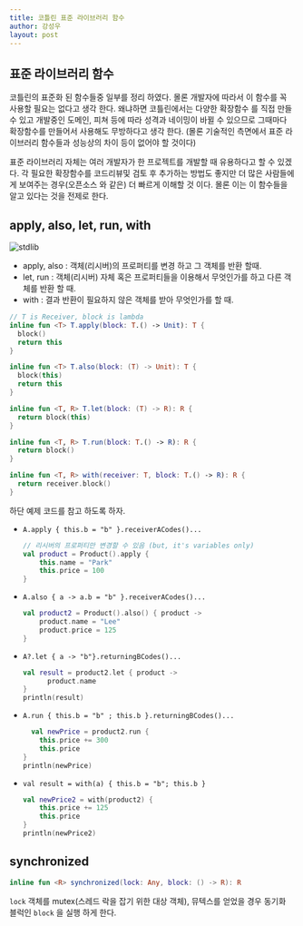 ```yaml
---
title: 코틀린 표준 라이브러리 함수
author: 강성우
layout: post
---
```

## 표준 라이브러리 함수 

코틀린의 표준화 된 함수들중 일부를 정리 하였다. 몰론 개발자에 따라서 이 함수를 꼭 사용할 필요는 없다고 생각 한다. 왜냐하면 코틀린에서는 다양한 확장함수 를 직접 만들 수 있고 개발중인 도메인, 피쳐 등에 따라 성격과 네이밍이 바뀔 수 있으므로 그때마다 확장함수를 만들어서 사용해도 무방하다고 생각 한다. (몰론 기술적인 측면에서 표준 라이브러리 함수들과 성능상의 차이 등이 없어야 할 것이다)

표준 라이브러리 자체는 여러 개발자가 한 프로젝트를 개발할 때 유용하다고 할 수 있겠다. 각 필요한 확장함수를 코드리뷰및 검토 후 추가하는 방법도 좋지만 더 많은 사람들에게 보여주는 경우(오픈소스 와 같은) 더 빠르게 이해할 것 이다. 몰론 이는 이 함수들을 알고 있다는 것을 전제로 한다. 

## apply, also, let, run, with

![stdlib](https://github.com/ksu3101/TIL/blob/master/kotlin/kotlin_stdlib1.png)

- apply, also : 객체(리시버)의 프로퍼티를 변경 하고 그 객체를 반환 할때.
- let, run : 객체(리시버) 자체 혹은 프로퍼티들을 이용해서 무엇인가를 하고 다른 객체를 반환 할 때.
- with : 결과 반환이 필요하지 않은 객체를 받아 무엇인가를 할 때.

```kotlin
// T is Receiver, block is lambda
inline fun <T> T.apply(block: T.() -> Unit): T { 
  block()
  return this 
}

inline fun <T> T.also(block: (T) -> Unit): T { 
  block(this)
  return this 
}

inline fun <T, R> T.let(block: (T) -> R): R { 
  return block(this) 
}

inline fun <T, R> T.run(block: T.() -> R): R { 
  return block() 
}

inline fun <T, R> with(receiver: T, block: T.() -> R): R { 
  return receiver.block() 
}
```
  
하단 예제 코드를 참고 하도록 하자. 
- `A.apply { this.b = "b" }.receiverACodes()...`
    ```kotlin    
    // 리시버의 프로퍼티만 변경할 수 있음 (but, it's variables only)
    val product = Product().apply {
        this.name = "Park"
        this.price = 100        
    }
    ```

- `A.also { a -> a.b = "b" }.receiverACodes()...`
    ```kotlin
    val product2 = Product().also() { product -> 
        product.name = "Lee"
        product.price = 125
    }
    ```

- `A?.let { a -> "b"}.returningBCodes()... `
    ```kotlin
    val result = product2.let { product ->
          product.name
    }
    println(result)
    ```

- `A.run { this.b = "b" ; this.b }.returningBCodes()...`
    ```kotlin
      val newPrice = product2.run { 
        this.price += 300
        this.price
    }
    println(newPrice)
    ```

- `val result = with(a) { this.b = "b"; this.b }`
    ```kotlin
    val newPrice2 = with(product2) {
        this.price += 125
        this.price
    }
    println(newPrice2)
    ```
## synchronized

```kotlin
inline fun <R> synchronized(lock: Any, block: () -> R): R
```

`lock` 객체를 mutex(스레드 락을 잡기 위한 대상 객체), 뮤텍스를 얻었을 경우 동기화 블럭인 `block` 을 실행 하게 한다. 
